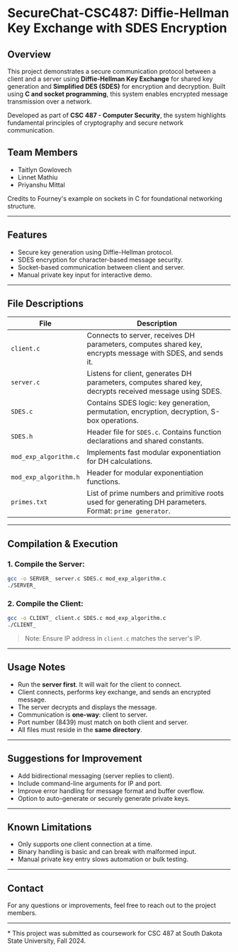 # SecureChat-CSC487: Diffie-Hellman Key Exchange with SDES Encryption

## Overview

This project demonstrates a secure communication protocol between a client and a server using **Diffie-Hellman Key Exchange** for shared key generation and **Simplified DES (SDES)** for encryption and decryption. Built using **C and socket programming**, this system enables encrypted message transmission over a network.

Developed as part of **CSC 487 - Computer Security**, the system highlights fundamental principles of cryptography and secure network communication.

## Team Members

* Taitlyn Gowlovech
* Linnet Mathiu
* Priyanshu Mittal

Credits to Fourney's example on sockets in C for foundational networking structure.

---

## Features

* Secure key generation using Diffie-Hellman protocol.
* SDES encryption for character-based message security.
* Socket-based communication between client and server.
* Manual private key input for interactive demo.

---

## File Descriptions

| File                  | Description                                                                                                |
| --------------------- | ---------------------------------------------------------------------------------------------------------- |
| `client.c`            | Connects to server, receives DH parameters, computes shared key, encrypts message with SDES, and sends it. |
| `server.c`            | Listens for client, generates DH parameters, computes shared key, decrypts received message using SDES.    |
| `SDES.c`              | Contains SDES logic: key generation, permutation, encryption, decryption, S-box operations.                |
| `SDES.h`              | Header file for `SDES.c`. Contains function declarations and shared constants.                             |
| `mod_exp_algorithm.c` | Implements fast modular exponentiation for DH calculations.                                                |
| `mod_exp_algorithm.h` | Header for modular exponentiation functions.                                                               |
| `primes.txt`          | List of prime numbers and primitive roots used for generating DH parameters. Format: `prime generator`.    |

---

## Compilation & Execution

### 1. Compile the Server:

```bash
gcc -o SERVER_ server.c SDES.c mod_exp_algorithm.c
./SERVER_
```

### 2. Compile the Client:

```bash
gcc -o CLIENT_ client.c SDES.c mod_exp_algorithm.c
./CLIENT_
```

> Note: Ensure IP address in `client.c` matches the server's IP.

---

## Usage Notes

* Run the **server first**. It will wait for the client to connect.
* Client connects, performs key exchange, and sends an encrypted message.
* The server decrypts and displays the message.
* Communication is **one-way**: client to server.
* Port number (8439) must match on both client and server.
* All files must reside in the **same directory**.

---

## Suggestions for Improvement

* Add bidirectional messaging (server replies to client).
* Include command-line arguments for IP and port.
* Improve error handling for message format and buffer overflow.
* Option to auto-generate or securely generate private keys.

---

## Known Limitations

* Only supports one client connection at a time.
* Binary handling is basic and can break with malformed input.
* Manual private key entry slows automation or bulk testing.

---

## Contact

For any questions or improvements, feel free to reach out to the project members.

---

\* This project was submitted as coursework for CSC 487 at South Dakota State University, Fall 2024.
